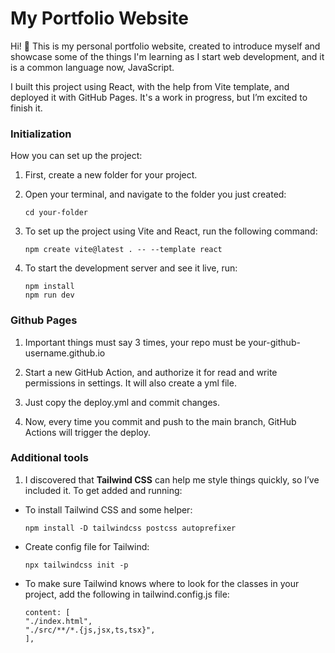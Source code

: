 # My Portfolio Website

Hi! 👋 This is my personal portfolio website, created to introduce myself and showcase some of the things I'm learning as I start web development, and it is a common language now, JavaScript.

I built this project using React, with the help from Vite template, and deployed it with GitHub Pages. It's a work in progress, but I’m excited to finish it.


### Initialization

How you can set up the project:

1. First, create a new folder for your project.

2. Open your terminal, and navigate to the folder you just created:
    ```
    cd your-folder
    ```

3. To set up the project using Vite and React, run the following command:
    ```
    npm create vite@latest . -- --template react
    ```

4. To start the development server and see it live, run:
    ```
    npm install
    npm run dev
    ```

### Github Pages

1. Important things must say 3 times, your repo must be your-github-username.github.io

2. Start a new GitHub Action, and authorize it for read and write permissions in settings. It will also create a yml file.

3. Just copy the deploy.yml and commit changes.

4. Now, every time you commit and push to the main branch, GitHub Actions will trigger the deploy.

### Additional tools

1. I discovered that **Tailwind CSS** can help me style things quickly, so I’ve included it. To get added and running:

- To install Tailwind CSS and some helper:
    ```
    npm install -D tailwindcss postcss autoprefixer
    ```

- Create config file for Tailwind:
    ```
    npx tailwindcss init -p
    ```

- To make sure Tailwind knows where to look for the classes in your project, add the following in tailwind.config.js file:
    ```
    content: [
    "./index.html",
    "./src/**/*.{js,jsx,ts,tsx}",
    ],
    ```
